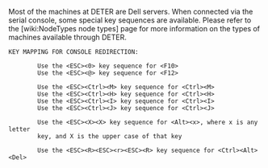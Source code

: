 Most of the machines at DETER are Dell servers.  When connected via the serial console, some special key sequences are available.  Please refer to the [wiki:NodeTypes node types] page for more information on the types of machines available through DETER.

	
	KEY MAPPING FOR CONSOLE REDIRECTION:
	
	        Use the <ESC><0> key sequence for <F10>
	        Use the <ESC><@> key sequence for <F12>
	
	        Use the <ESC><Ctrl><M> key sequence for <Ctrl><M>
	        Use the <ESC><Ctrl><H> key sequence for <Ctrl><H>
	        Use the <ESC><Ctrl><I> key sequence for <Ctrl><I>
	        Use the <ESC><Ctrl><J> key sequence for <Ctrl><J>
	
	        Use the <ESC><X><X> key sequence for <Alt><x>, where x is any letter
	        key, and X is the upper case of that key
	
	        Use the <ESC><R><ESC><r><ESC><R> key sequence for <Ctrl><Alt><Del>
	